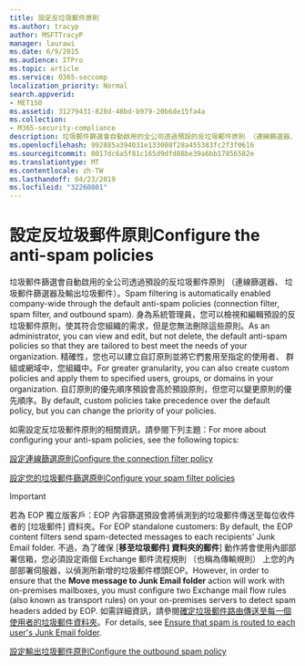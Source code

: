 ```yaml
---
title: 設定反垃圾郵件原則
ms.author: tracyp
author: MSFTTracyP
manager: laurawi
ms.date: 6/9/2015
ms.audience: ITPro
ms.topic: article
ms.service: O365-seccomp
localization_priority: Normal
search.appverid:
- MET150
ms.assetid: 31279431-828d-48bd-b979-20b6de15fa4a
ms.collection:
- M365-security-compliance
description: 垃圾郵件篩選會自動啟用的全公司透過預設的反垃圾郵件原則 （連線篩選器、 垃圾郵件篩選器及輸出垃圾郵件）。 身為系統管理員，您可以檢視和編輯預設的反垃圾郵件原則，使其符合您組織的需求，但是您無法刪除這些原則。 精確性，您也可以建立自訂原則並將它們套用至指定的使用者、 群組或網域中，您組織中。 自訂原則的優先順序預設會高於預設原則，但您可以變更原則的優先順序。
ms.openlocfilehash: 992885a394031e133008f28a455383fc2f3f0616
ms.sourcegitcommit: 0017dc6a5f81c165d9dfd88be39a6bb17856582e
ms.translationtype: MT
ms.contentlocale: zh-TW
ms.lasthandoff: 04/23/2019
ms.locfileid: "32260801"
---
```

# <a name="configure-the-anti-spam-policies"></a><span data-ttu-id="2dcda-106">設定反垃圾郵件原則</span><span class="sxs-lookup"><span data-stu-id="2dcda-106">Configure the anti-spam policies</span></span>

<span data-ttu-id="2dcda-107">垃圾郵件篩選會自動啟用的全公司透過預設的反垃圾郵件原則 （連線篩選器、 垃圾郵件篩選器及輸出垃圾郵件）。</span><span class="sxs-lookup"><span data-stu-id="2dcda-107">Spam filtering is automatically enabled company-wide through the default anti-spam policies (connection filter, spam filter, and outbound spam).</span></span> <span data-ttu-id="2dcda-108">身為系統管理員，您可以檢視和編輯預設的反垃圾郵件原則，使其符合您組織的需求，但是您無法刪除這些原則。</span><span class="sxs-lookup"><span data-stu-id="2dcda-108">As an administrator, you can view and edit, but not delete, the default anti-spam policies so that they are tailored to best meet the needs of your organization.</span></span> <span data-ttu-id="2dcda-109">精確性，您也可以建立自訂原則並將它們套用至指定的使用者、 群組或網域中，您組織中。</span><span class="sxs-lookup"><span data-stu-id="2dcda-109">For greater granularity, you can also create custom policies and apply them to specified users, groups, or domains in your organization.</span></span> <span data-ttu-id="2dcda-110">自訂原則的優先順序預設會高於預設原則，但您可以變更原則的優先順序。</span><span class="sxs-lookup"><span data-stu-id="2dcda-110">By default, custom policies take precedence over the default policy, but you can change the priority of your policies.</span></span> 
  
<span data-ttu-id="2dcda-111">如需設定反垃圾郵件原則的相關資訊，請參閱下列主題：</span><span class="sxs-lookup"><span data-stu-id="2dcda-111">For more about configuring your anti-spam policies, see the following topics:</span></span>
  
[<span data-ttu-id="2dcda-112">設定連線篩選原則</span><span class="sxs-lookup"><span data-stu-id="2dcda-112">Configure the connection filter policy</span></span>](configure-the-connection-filter-policy.md)
  
[<span data-ttu-id="2dcda-113">設定您的垃圾郵件篩選原則</span><span class="sxs-lookup"><span data-stu-id="2dcda-113">Configure your spam filter policies</span></span>](configure-your-spam-filter-policies.md)
  
> [!IMPORTANT]
> <span data-ttu-id="2dcda-114">若為 EOP 獨立版客戶：EOP 內容篩選預設會將偵測到的垃圾郵件傳送至每位收件者的 [垃圾郵件] 資料夾。</span><span class="sxs-lookup"><span data-stu-id="2dcda-114">For EOP standalone customers: By default, the EOP content filters send spam-detected messages to each recipients' Junk Email folder.</span></span> <span data-ttu-id="2dcda-115">不過，為了確保 [**移至垃圾郵件] 資料夾的郵件**] 動作將會使用內部部署信箱，您必須設定兩個 Exchange 郵件流程規則 （也稱為傳輸規則） 上您的內部部署伺服器，以偵測所新增的垃圾郵件標頭EOP。</span><span class="sxs-lookup"><span data-stu-id="2dcda-115">However, in order to ensure that the **Move message to Junk Email folder** action will work with on-premises mailboxes, you must configure two Exchange mail flow rules (also known as transport rules) on your on-premises servers to detect spam headers added by EOP.</span></span> <span data-ttu-id="2dcda-116">如需詳細資訊，請參閱[確定垃圾郵件路由傳送至每一個使用者的垃圾郵件資料夾](ensure-that-spam-is-routed-to-each-user-s-junk-email-folder.md)。</span><span class="sxs-lookup"><span data-stu-id="2dcda-116">For details, see [Ensure that spam is routed to each user's Junk Email folder](ensure-that-spam-is-routed-to-each-user-s-junk-email-folder.md).</span></span> 
  
[<span data-ttu-id="2dcda-117">設定輸出垃圾郵件原則</span><span class="sxs-lookup"><span data-stu-id="2dcda-117">Configure the outbound spam policy</span></span>](configure-the-outbound-spam-policy.md)
  

